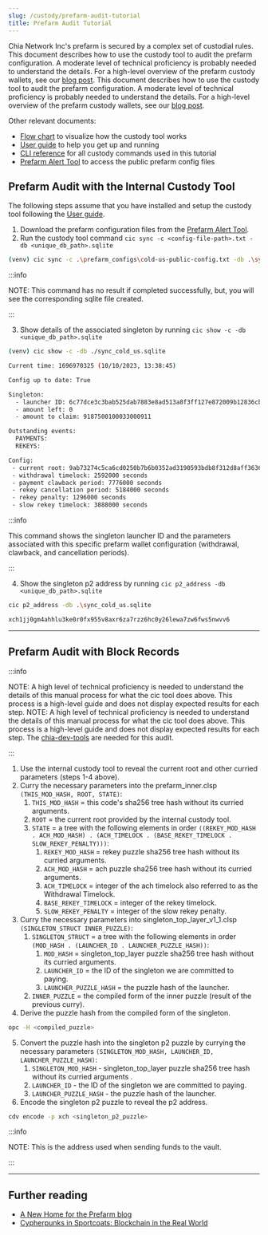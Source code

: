 ```yaml
---
slug: /custody/prefarm-audit-tutorial
title: Prefarm Audit Tutorial
---
```


Chia Network Inc's prefarm is secured by a complex set of custodial rules. This document describes how to use the custody tool to audit the prefarm configuration. A moderate level of technical proficiency is probably needed to understand the details. For a high-level overview of the prefarm custody wallets, see our [blog post](https://www.chia.net/2022/10/29/a-new-home-for-the-prefarm/). This document describes how to use the custody tool to audit the prefarm configuration. A moderate level of technical proficiency is probably needed to understand the details. For a high-level overview of the prefarm custody wallets, see our [blog post](https://www.chia.net/2022/10/29/a-new-home-for-the-prefarm/).

Other relevant documents:

- [Flow chart](/img/chia-custody-tool.png) to visualize how the custody tool works
- [User guide](/guides/custody-tool-user-guide) to help you get up and running
- [CLI reference](/reference-client/cli-reference/custody-tool-cli) for all custody commands used in this tutorial
- [Prefarm Alert Tool](https://github.com/Chia-Network/prefarm-alert) to access the public prefarm config files

## Prefarm Audit with the Internal Custody Tool

The following steps assume that you have installed and setup the custody tool following the [User guide](/guides/custody-tool-user-guide).

1. Download the prefarm configuration files from the [Prefarm Alert Tool](https://github.com/Chia-Network/prefarm-alert/tree/main/singleton-metadata).
2. Run the custody tool command `cic sync -c <config-file-path>.txt -db <unique_db_path>.sqlite`

```bash
(venv) cic sync -c .\prefarm_configs\cold-us-public-config.txt -db .\sync_cold_us.sqlite
```

:::info

NOTE: This command has no result if completed successfully, but, you will see the corresponding sqlite file created.

:::

3. Show details of the associated singleton by running `cic show -c -db <unique_db_path>.sqlite`

```bash
(venv) cic show -c -db ./sync_cold_us.sqlite

Current time: 1696970325 (10/10/2023, 13:38:45)

Config up to date: True

Singleton:
  - launcher ID: 6c77dce3c3bab525dab7883e8ad513a8f3ff127e872009b12836cbb1c8f26647
  - amount left: 0
  - amount to claim: 9187500100033000911

Outstanding events:
  PAYMENTS:
  REKEYS:

Config:
 - current root: 9ab73274c5ca6cd0250b7b6b0352ad3190593bdb8f312d8aff3636c95208b0fb
 - withdrawal timelock: 2592000 seconds
 - payment clawback period: 7776000 seconds
 - rekey cancellation period: 5184000 seconds
 - rekey penalty: 1296000 seconds
 - slow rekey timelock: 3888000 seconds
```

:::info

This command shows the singleton launcher ID and the parameters associated with this specific prefarm wallet configuration (withdrawal, clawback, and cancellation periods).

:::

4. Show the singleton p2 address by running `cic p2_address -db <unique_db_path>.sqlite`

```bash
cic p2_address -db .\sync_cold_us.sqlite

xch1jj0gm4ahhlu3ke0r0fx955v8axr6za7rzz6hc0y26lewa7zw6fws5nwvv6
```

---

## Prefarm Audit with Block Records

:::info

NOTE: A high level of technical proficiency is needed to understand the details of this manual process for what the cic tool does above. This process is a high-level guide and does not display expected results for each step. NOTE: A high level of technical proficiency is needed to understand the details of this manual process for what the cic tool does above. This process is a high-level guide and does not display expected results for each step. The [chia-dev-tools](https://github.com/Chia-Network/chia-dev-tools#install) are needed for this audit.

:::

1. Use the internal custody tool to reveal the current root and other curried parameters (steps 1-4 above).
2. Curry the necessary parameters into the prefarm_inner.clsp `(THIS_MOD_HASH, ROOT, STATE)`:
   1. `THIS_MOD_HASH` = this code's sha256 tree hash without its curried arguments.
   2. `ROOT` = the current root provided by the internal custody tool.
   3. `STATE` = a tree with the following elements in order `((REKEY_MOD_HASH . ACH_MOD_HASH) . (ACH_TIMELOCK . (BASE_REKEY_TIMELOCK . SLOW_REKEY_PENALTY)))`:
      1. `REKEY_MOD_HASH` = rekey puzzle sha256 tree hash without its curried arguments.
      2. `ACH_MOD_HASH` = ach puzzle sha256 tree hash without its curried arguments.
      3. `ACH_TIMELOCK` = integer of the ach timelock also referred to as the Withdrawal Timelock.
      4. `BASE_REKEY_TIMELOCK` = integer of the rekey timelock.
      5. `SLOW_REKEY_PENALTY` = integer of the slow rekey penalty.
3. Curry the necessary parameters into singleton_top_layer_v1_1.clsp `(SINGLETON_STRUCT INNER_PUZZLE)`:
   1. `SINGLETON_STRUCT` = a tree with the following elements in order `(MOD_HASH . (LAUNCHER_ID . LAUNCHER_PUZZLE_HASH))`:
      1. `MOD_HASH` = singleton_top_layer puzzle sha256 tree hash without its curried arguments.
      2. `LAUNCHER_ID` = the ID of the singleton we are committed to paying.
      3. `LAUNCHER_PUZZLE_HASH` = the puzzle hash of the launcher.
   2. `INNER_PUZZLE` = the compiled form of the inner puzzle (result of the previous curry).
4. Derive the puzzle hash from the compiled form of the singleton.

```bash
opc -H <compiled_puzzle>
```

5. Convert the puzzle hash into the singleton p2 puzzle by currying the necessary parameters `(SINGLETON_MOD_HASH, LAUNCHER_ID, LAUNCHER_PUZZLE_HASH)`:
   1. `SINGLETON_MOD_HASH` - singleton_top_layer puzzle sha256 tree hash without its curried arguments .
   2. `LAUNCHER_ID` - the ID of the singleton we are committed to paying.
   3. `LAUNCHER_PUZZLE_HASH` - the puzzle hash of the launcher.
6. Encode the singleton p2 puzzle to reveal the p2 address.

```bash
cdv encode -p xch <singleton_p2_puzzle>
```

:::info

NOTE: This is the address used when sending funds to the vault.

:::

---

## Further reading

- [A New Home for the Prefarm blog](https://www.chia.net/2022/10/29/a-new-home-for-the-prefarm/)
- [Cypherpunks in Sportcoats: Blockchain in the Real World](https://www.chia.net/2023/01/17/cypherpunks-in-sportcoats-chias-custody-is-a-killer-app/)
